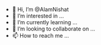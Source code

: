 - 👋 Hi, I’m @AlamNishat
- 👀 I’m interested in ...
- 🌱 I’m currently learning ...
- 💞️ I’m looking to collaborate on ...
- 📫 How to reach me ...

<!---
AlamNishat/AlamNishat is a ✨ special ✨ repository because its `README.md` (this file) appears on your GitHub profile.
You can click the Preview link to take a look at your changes.
--->
